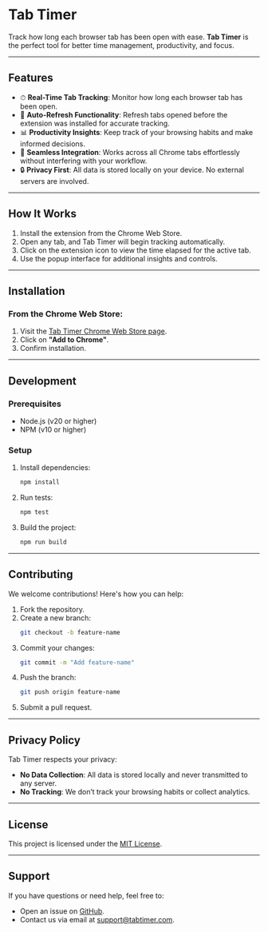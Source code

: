 
# Tab Timer

Track how long each browser tab has been open with ease. **Tab Timer** is the perfect tool for better time management, productivity, and focus.

---

## Features

- ⏱ **Real-Time Tab Tracking**: Monitor how long each browser tab has been open.
- 🔄 **Auto-Refresh Functionality**: Refresh tabs opened before the extension was installed for accurate tracking.
- 📊 **Productivity Insights**: Keep track of your browsing habits and make informed decisions.
- 🧩 **Seamless Integration**: Works across all Chrome tabs effortlessly without interfering with your workflow.
- 🔒 **Privacy First**: All data is stored locally on your device. No external servers are involved.

---

## How It Works

1. Install the extension from the Chrome Web Store.
2. Open any tab, and Tab Timer will begin tracking automatically.
3. Click on the extension icon to view the time elapsed for the active tab.
4. Use the popup interface for additional insights and controls.

---

## Installation

### From the Chrome Web Store:
1. Visit the [Tab Timer Chrome Web Store page](#).
2. Click on **"Add to Chrome"**.
3. Confirm installation.

---

## Development

### Prerequisites
- Node.js (v20 or higher)
- NPM (v10 or higher)

### Setup
1. Install dependencies:
   ```bash
   npm install
   ```
2. Run tests:
   ```bash
   npm test
   ```
3. Build the project:
   ```bash
   npm run build
   ```

---

## Contributing

We welcome contributions! Here's how you can help:
1. Fork the repository.
2. Create a new branch:
   ```bash
   git checkout -b feature-name
   ```
3. Commit your changes:
   ```bash
   git commit -m "Add feature-name"
   ```
4. Push the branch:
   ```bash
   git push origin feature-name
   ```
5. Submit a pull request.

---

## Privacy Policy

Tab Timer respects your privacy:
- **No Data Collection**: All data is stored locally and never transmitted to any server.
- **No Tracking**: We don’t track your browsing habits or collect analytics.

---

## License

This project is licensed under the [MIT License](LICENSE).

---

## Support

If you have questions or need help, feel free to:
- Open an issue on [GitHub](https://github.com/your-username/tab-timer/issues).
- Contact us via email at [support@tabtimer.com](mailto:support@tabtimer.com).
